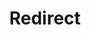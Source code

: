 ﻿---
layout: src/layouts/Redirect.astro
title: Redirect
redirect: /docs/octopus-rest-api/examples/variables/find-variable-value-usage
pubDate:  2023-01-01
navSearch: false
navSitemap: false
navMenu: false
---
